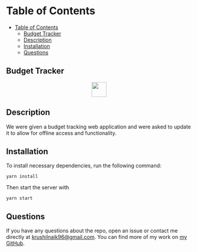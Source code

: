 # Table of Contents

- [Table of Contents](#table-of-contents)
	- [Budget Tracker](#budget-tracker)
	- [Description](#description)
	- [Installation](#installation)
	- [Questions](#questions)

## Budget Tracker

<p align="center">
	<a href="https://budget-tracker-kjn.herokuapp.com/">
		<img src="https://i.imgur.com/nT9LavM.png" height="40" />
	</a>
</p>

## Description

We were given a budget tracking web application and were asked to update it to allow for offline access and functionality.

## Installation

To install necessary dependencies, run the following command:

```
yarn install
```

Then start the server with

```
yarn start
```

## Questions

If you have any questions about the repo, open an issue or contact me directly at <krushilnaik96@gmail.com>.
You can find more of my work on [my GitHub](https://github.com/krushilnaik).
